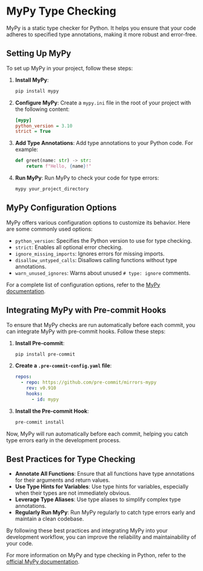 # MyPy Type Checking

MyPy is a static type checker for Python. It helps you ensure that your code adheres to specified type annotations, making it more robust and error-free.

## Setting Up MyPy

To set up MyPy in your project, follow these steps:

1. **Install MyPy**:
   ```bash
   pip install mypy
   ```

2. **Configure MyPy**:
   Create a `mypy.ini` file in the root of your project with the following content:
   ```ini
   [mypy]
   python_version = 3.10
   strict = True
   ```

3. **Add Type Annotations**:
   Add type annotations to your Python code. For example:
   ```python
   def greet(name: str) -> str:
       return f"Hello, {name}!"
   ```

4. **Run MyPy**:
   Run MyPy to check your code for type errors:
   ```bash
   mypy your_project_directory
   ```

## MyPy Configuration Options

MyPy offers various configuration options to customize its behavior. Here are some commonly used options:

- `python_version`: Specifies the Python version to use for type checking.
- `strict`: Enables all optional error checking.
- `ignore_missing_imports`: Ignores errors for missing imports.
- `disallow_untyped_calls`: Disallows calling functions without type annotations.
- `warn_unused_ignores`: Warns about unused `# type: ignore` comments.

For a complete list of configuration options, refer to the [MyPy documentation](https://mypy.readthedocs.io/en/stable/config_file.html).

## Integrating MyPy with Pre-commit Hooks

To ensure that MyPy checks are run automatically before each commit, you can integrate MyPy with pre-commit hooks. Follow these steps:

1. **Install Pre-commit**:
   ```bash
   pip install pre-commit
   ```

2. **Create a `.pre-commit-config.yaml` file**:
   ```yaml
   repos:
     - repo: https://github.com/pre-commit/mirrors-mypy
       rev: v0.910
       hooks:
         - id: mypy
   ```

3. **Install the Pre-commit Hook**:
   ```bash
   pre-commit install
   ```

Now, MyPy will run automatically before each commit, helping you catch type errors early in the development process.

## Best Practices for Type Checking

- **Annotate All Functions**: Ensure that all functions have type annotations for their arguments and return values.
- **Use Type Hints for Variables**: Use type hints for variables, especially when their types are not immediately obvious.
- **Leverage Type Aliases**: Use type aliases to simplify complex type annotations.
- **Regularly Run MyPy**: Run MyPy regularly to catch type errors early and maintain a clean codebase.

By following these best practices and integrating MyPy into your development workflow, you can improve the reliability and maintainability of your code.

For more information on MyPy and type checking in Python, refer to the [official MyPy documentation](https://mypy.readthedocs.io/en/stable/).
